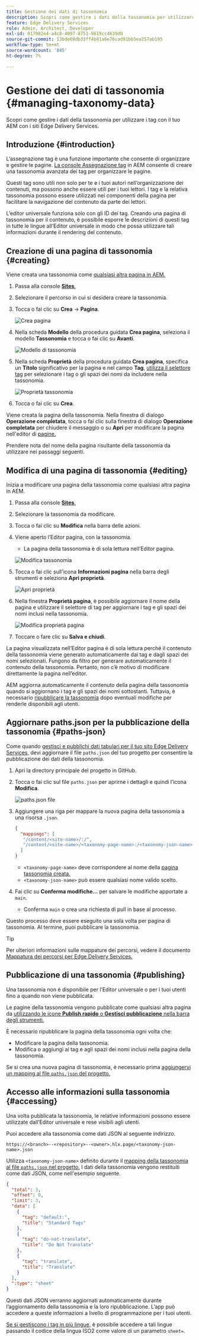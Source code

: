 ```yaml
---
title: Gestione dei dati di tassonomia
description: Scopri come gestire i dati della tassonomia per utilizzare i tag con il tuo AEM con i siti Edge Delivery Services.
feature: Edge Delivery Services
role: Admin, Architect, Developer
exl-id: 017982e4-a4c8-4097-8751-9619cc4639d0
source-git-commit: 13bde08db33ff4b81a6e76cad91bb5ea257ab195
workflow-type: tm+mt
source-wordcount: '845'
ht-degree: 7%

---
```


# Gestione dei dati di tassonomia {#managing-taxonomy-data}

Scopri come gestire i dati della tassonomia per utilizzare i tag con il tuo AEM con i siti Edge Delivery Services.

## Introduzione {#introduction}

L’assegnazione tag è una funzione importante che consente di organizzare e gestire le pagine. [La console Assegnazione tag](/help/sites-cloud/administering/tags.md#tagging-console) in AEM consente di creare una tassonomia avanzata dei tag per organizzare le pagine.

Questi tag sono utili non solo per te e i tuoi autori nell’organizzazione dei contenuti, ma possono anche essere utili per i tuoi lettori. I tag e la relativa tassonomia possono essere utilizzati nei componenti della pagina per facilitare la navigazione del contenuto da parte dei lettori.

L’editor universale funziona solo con gli ID dei tag. Creando una pagina di tassonomia per il contenuto, è possibile esporre le descrizioni di questi tag in tutte le lingue all’Editor universale in modo che possa utilizzare tali informazioni durante il rendering del contenuto.

## Creazione di una pagina di tassonomia {#creating}

Viene creata una tassonomia come [qualsiasi altra pagina in AEM.](/help/sites-cloud/authoring/sites-console/creating-pages.md)

1. Passa alla console [**Sites**.](/help/sites-cloud/authoring/sites-console/introduction.md)

1. Selezionare il percorso in cui si desidera creare la tassonomia.

1. Tocca o fai clic su **Crea** -> **Pagina**.

   ![Crea pagina](assets/taxonomy/create-page.png)

1. Nella scheda **Modello** della procedura guidata **Crea pagina**, seleziona il modello **Tassonomia** e tocca o fai clic su **Avanti**.

   ![Modello di tassonomia](assets/taxonomy/taxonomy-template.png)

1. Nella scheda **Proprietà** della procedura guidata **Crea pagina**, specifica un **Titolo** significativo per la pagina e nel campo **Tag**, [utilizza il selettore tag](/help/sites-cloud/authoring/sites-console/tags.md) per selezionare i tag o gli spazi dei nomi da includere nella tassonomia.

   ![Proprietà tassonomia](assets/taxonomy/create-page-wizard-properties.png)

1. Tocca o fai clic su **Crea**.

Viene creata la pagina della tassonomia. Nella finestra di dialogo **Operazione completata**, tocca o fai clic sulla finestra di dialogo **Operazione completata** per chiudere il messaggio o su **Apri** per modificare la pagina nell&#39;editor di [pagine.](/help/sites-cloud/authoring/page-editor/introduction.md)

Prendere nota del nome della pagina risultante della tassonomia da utilizzare nei passaggi seguenti.

## Modifica di una pagina di tassonomia {#editing}

Inizia a modificare una pagina della tassonomia come qualsiasi altra pagina in AEM.

1. Passa alla console [**Sites**.](/help/sites-cloud/authoring/sites-console/introduction.md)

1. Selezionare la tassonomia da modificare.

1. Tocca o fai clic su **Modifica** nella barra delle azioni.

1. Viene aperto l’Editor pagina, con la tassonomia.

   * La pagina della tassonomia è di sola lettura nell’Editor pagina.

   ![Modifica tassonomia](assets/taxonomy/edit-page.png)

1. Tocca o fai clic sull&#39;icona **Informazioni pagina** nella barra degli strumenti e seleziona **Apri proprietà**.

   ![Apri proprietà](assets/taxonomy/open-properties.png)

1. Nella finestra **Proprietà pagina**, è possibile aggiornare il nome della pagina e utilizzare il selettore di tag per aggiornare i tag e gli spazi dei nomi inclusi nella tassonomia.

   ![Modifica proprietà pagina](assets/taxonomy/edit-properties.png)

1. Toccare o fare clic su **Salva e chiudi**.

La pagina visualizzata nell’Editor pagina è di sola lettura perché il contenuto della tassonomia viene generato automaticamente dai tag e dagli spazi dei nomi selezionati. Fungono da filtro per generare automaticamente il contenuto della tassonomia. Pertanto, non c’è motivo di modificare direttamente la pagina nell’editor.

AEM aggiorna automaticamente il contenuto della pagina della tassonomia quando si aggiornano i tag e gli spazi dei nomi sottostanti. Tuttavia, è necessario [ripubblicare la tassonomia](#publishing) dopo eventuali modifiche per renderle disponibili agli utenti.

## Aggiornare paths.json per la pubblicazione della tassonomia {#paths-json}

Come quando [gestisci e pubblichi dati tabulari per il tuo sito Edge Delivery Services,](/help/edge/wysiwyg-authoring/tabular-data.md) devi aggiornare il file `paths.json` del tuo progetto per consentire la pubblicazione dei dati della tassonomia.

1. Apri la directory principale del progetto in GitHub.

1. Tocca o fai clic sul file `paths.json` per aprirne i dettagli e quindi l’icona **Modifica**.

   ![paths.json file](assets/taxonomy/paths-json.png)

1. Aggiungere una riga per mappare la nuova pagina della tassonomia a una risorsa `.json`.

   ```json
   {
     "mappings": [
      "/content/<site-name>/:/",
      "/content/<site-name>/<taxonomy-page-name>:/<taxonomy-json-name>.json"
     ]
   }
   ```

   * `<taxonomy-page-name>` deve corrispondere al nome della [pagina tassonomia creata.](#creating)
   * `<taxonomy-json-name>` può essere qualsiasi nome valido scelto.

1. Fai clic su **Conferma modifiche...** per salvare le modifiche apportate a `main`.

   * Conferma `main` o crea una richiesta di pull in base al processo.

Questo processo deve essere eseguito una sola volta per pagina di tassonomia. Al termine, puoi pubblicare la tassonomia.

>[!TIP]
>
>Per ulteriori informazioni sulle mappature dei percorsi, vedere il documento [Mappatura dei percorsi per Edge Delivery Services.](/help/edge/wysiwyg-authoring/path-mapping.md)

## Pubblicazione di una tassonomia {#publishing}

Una tassonomia non è disponibile per l’Editor universale o per i tuoi utenti fino a quando non viene pubblicata.

Le pagine della tassonomia vengono pubblicate come qualsiasi altra pagina da [utilizzando le icone **Publish rapido** o **Gestisci pubblicazione** nella barra degli strumenti.](/help/sites-cloud/authoring/sites-console/publishing-pages.md)

È necessario ripubblicare la pagina della tassonomia ogni volta che:

* Modificare la pagina della tassonomia.
* Modifica o aggiungi ai tag e agli spazi dei nomi inclusi nella pagina della tassonomia.

Se si crea una nuova pagina di tassonomia, è necessario prima [aggiungervi un mapping al file `paths.json` del progetto.](#paths-json)

## Accesso alle informazioni sulla tassonomia {#accessing}

Una volta pubblicata la tassonomia, le relative informazioni possono essere utilizzate dall’Editor universale e rese visibili agli utenti.

Puoi accedere alla tassonomia come dati JSON al seguente indirizzo.

`https://<branch>--<repository>--<owner>.hlx.page/<taxonomy-json-name>.json`

Utilizza `<taxonomy-json-name>` definito durante il [mapping della tassonomia al file `paths.json` nel progetto.](#paths-json) I dati della tassonomia vengono restituiti come dati JSON, come nell&#39;esempio seguente.

```json
{
  "total": 3,
  "offset": 0,
  "limit": 3,
  "data": [
    {
      "tag": "default:",
      "title": "Standard Tags"
    },
    {
      "tag": "do-not-translate",
      "title": "Do Not Translate"
    },
    {
      "tag": "translate",
      "title": "Translate"
    }
  ],
  ":type": "sheet"
}
```

Questi dati JSON verranno aggiornati automaticamente durante l’aggiornamento della tassonomia e la loro ripubblicazione. L’app può accedere a queste informazioni a livello di programmazione per i tuoi utenti.

[Se si gestiscono i tag in più lingue,](/help/sites-cloud/administering/tags.md#managing-tags-in-different-languages) è possibile accedere a tali lingue passando il codice della lingua ISO2 come valore di un parametro `sheet=`.
